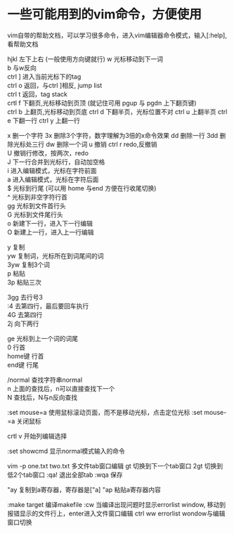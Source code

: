 # 一些可能用到的vim命令，方便使用

vim自带的帮助文档，可以学习很多命令，进入vim编辑器命令模式，输入[:help],看帮助文档


hjkl  左下上右 (一般使用方向键就行)
w  光标移动到下一词  
b  与w反向  
ctrl ]  进入当前光标下的tag  
ctrl o  返回，与ctrl ]相反, jump list  
ctrl t  返回，tag stack  
crtl f  下翻页,光标移动到页顶 (就记住可用 pgup 与 pgdn 上下翻页键)  
ctrl b  上翻页,光标移动到页底
ctrl d  下翻半页，光标位置不对
ctrl u  上翻半页
ctrl e  下翻一行
ctrl y  上翻一行

x  删一个字符
3x 删除3个字符，数字理解为3倍的x命令效果
dd 删除一行
3dd  删除光标处三行
dw 删除一个词
u  撤销
ctrl r  redo,反撤销  
U  撤销行修改，按两次，redo  
J  下一行合并到光标行，自动加空格  
i 进入编辑模式，光标在字符前面  
a 进入编辑模式，光标在字符后面  
$ 光标到行尾   (可以用 home 与end 方便在行收尾切换)  
^ 光标到非空字符行首  
gg 光标到文件首行头  
G  光标到文件尾行头  
o  新建下一行，进入下一行编辑  
O  新建上一行，进入上一行编辑  


y 复制  
yw 复制词，光标所在到词尾间的词  
3yw 复制3个词  
p 粘贴  
3p 粘贴三次  

3gg  去行号3  
:4   去第四行，最后要回车执行  
4G   去第四行  
2j   向下两行  

ge  光标到上一个词的词尾  
0   行首  
home键  行首  
end键   行尾  

/normal   查找字符串normal  
n  上面的查找后，n可以直接查找下一个  
N  查找后，N与n反向查找  

:set mouse=a  使用鼠标滚动页面，而不是移动光标，点击定位光标
:set mouse-=a 关闭鼠标

crtl v 开始列编辑选择

:set showcmd 显示normal模式输入的命令

vim -p one.txt two.txt  多文件tab窗口编辑
gt   切换到下一个tab窗口
2gt  切换到低2个tab窗口
:qa! 退出全部tab
:wqa 保存

"ay  复制到a寄存器，寄存器是["a]
"ap  粘贴a寄存器内容

:make target   编译makefile
:cw   当编译出现问题时显示errorlist window, 移动到报错显示的文件行上，enter进入文件窗口编辑
ctrl ww  errorlist wondow与编辑窗口切换

